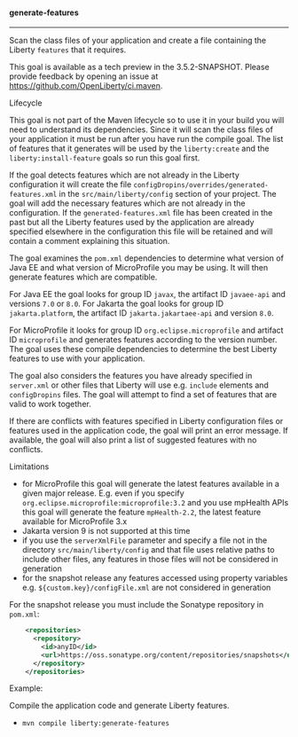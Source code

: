 #### generate-features
---
Scan the class files of your application and create a file containing the Liberty `features` that it requires.

This goal is available as a tech preview in the 3.5.2-SNAPSHOT. Please provide feedback by opening an issue at https://github.com/OpenLiberty/ci.maven.

Lifecycle

This goal is not part of the Maven lifecycle so to use it in your build you will need to understand its dependencies. Since it will scan the class files of your application it must be run after you have run the compile goal. The list of features that it generates will be used by the `liberty:create` and the `liberty:install-feature` goals so run this goal first.

If the goal detects features which are not already in the Liberty configuration it will create the file `configDropins/overrides/generated-features.xml` in the `src/main/liberty/config` section of your project. The goal will add the necessary features which are not already in the configuration. If the `generated-features.xml` file has been created in the past but all the Liberty features used by the application are already specified elsewhere in the configuration this file will be retained and will contain a comment explaining this situation.

The goal examines the `pom.xml` dependencies to determine what version of Java EE and what version of MicroProfile you may be using. It will then generate features which are compatible. 

For Java EE the goal looks for group ID `javax`, the artifact ID `javaee-api` and versions `7.0` or `8.0`. For Jakarta the goal looks for group ID `jakarta.platform`, the artifact ID `jakarta.jakartaee-api` and version `8.0`.

For MicroProfile it looks for group ID `org.eclipse.microprofile` and artifact ID `microprofile` and generates features according to the version number. The goal uses these compile dependencies to determine the best Liberty features to use with your application. 

The goal also considers the features you have already specified in `server.xml` or other files that Liberty will use e.g. `include` elements and `configDropins` files. The goal will attempt to find a set of features that are valid to work together.

If there are conflicts with features specified in Liberty configuration files or features used in the application code, the goal will print an error message. If available, the goal will also print a list of suggested features with no conflicts.

Limitations

* for MicroProfile this goal will generate the latest features available in a given major release. E.g. even if you specify `org.eclipse.microprofile:microprofile:3.2` and you use mpHealth APIs this goal will generate the feature `mpHealth-2.2`, the latest feature available for MicroProfile 3.x
* Jakarta version 9 is not supported at this time
* if you use the `serverXmlFile` parameter and specify a file not in the directory `src/main/liberty/config` and that file uses relative paths to include other files, any features in those files will not be considered in generation
* for the snapshot release any features accessed using property variables e.g. `${custom.key}/configFile.xml` are not considered in generation

For the snapshot release you must include the Sonatype repository in `pom.xml`:
```xml
    <repositories>
      <repository>
        <id>anyID</id>
        <url>https://oss.sonatype.org/content/repositories/snapshots</url>
      </repository>
    </repositories>
```

Example:

Compile the application code and generate Liberty features.
* `mvn compile liberty:generate-features`

